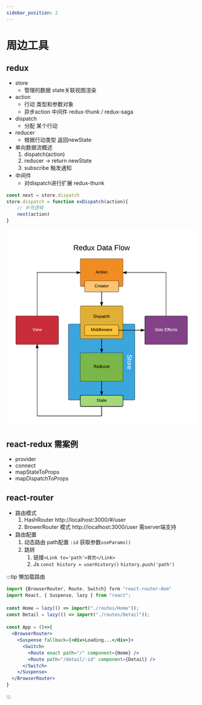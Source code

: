 ```yaml
---
sidebar_position: 2
---
```


# 周边工具

## redux
- store 
  - 管理的数据 state关联视图渲染
- action 
  - 行动 类型和参数对象
  - 异步action 中间件 redux-thunk / redux-saga
- dispatch 
  - 分配 某个行动
- reducer 
  - 根据行动类型 返回newState
- 单向数据流概述
  1. dispatch(action)
  2. reducer -> return newState
  3. subscribe 触发通知
- 中间件
  - 对dispatch进行扩展 redux-thunk
```js
const next = store.dispatch
store.dispatch = function exDispatch(action){
    // 补充逻辑
    next(action)
}
```

![图解](/img/react/react-redux.png)

## react-redux 需案例
- provider
- connect
- mapStateToProps
- mapDispatchToProps

## react-router
- 路由模式
  1. HashRouter http://localhost:3000/#/user  
  2. BrowerRouter 模式  http://localhost:3000/user 需server端支持
- 路由配置 
  1. 动态路由 path配置 `:id` 获取参数`useParams()` 
  2. 跳转
     1. 链接`<Link to='path'>首页</Link>`
     2. Js `const history = userHistory()` `history.push('path')`

:::tip 懒加载路由
```jsx
import {BrowserRouter, Route, Switch} form "react-router-dom"
import React, { Suspense, lazy } from "react";

const Home = lazy(() => import("./routes/Home"));
const Detail = lazy(() => import("./routes/Detail"));

const App = ()=>{
  <BrowserRouter>
    <Suspense fallback={<div>Loading...</div>}>
      <Switch>
        <Route exact path="/" component={Home} />
        <Route path="/detail/:id" component={Detail} />
      </Switch>
    </Suspense>
  </BrowserRouter>
}
```
::: 

